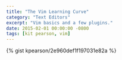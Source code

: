 ```yaml
---
title: "The Vim Learning Curve"
category: "Text Editors"
excerpt: "Vim basics and a few plugins."
date: 2015-02-01 00:00:00 -0800
tags: [kit pearson, vim]
---
```


{% gist kpearson/2e960def1f197031e82a %}


